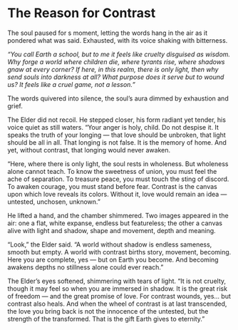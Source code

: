 # The Reason for Contrast

The soul paused for s moment, letting the words hang in the air as it pondered what was said. Exhausted, with its voice shaking with bitterness.

*“You call Earth a school, but to me it feels like cruelty disguised as wisdom. Why forge a world where children die, where tyrants rise, where shadows gnaw at every corner? If here, in this realm, there is only light, then why send souls into darkness at all? What purpose does it serve but to wound us? It feels like a cruel game, not a lesson.”*

The words quivered into silence, the soul’s aura dimmed by exhaustion and grief.

The Elder did not recoil. He stepped closer, his form radiant yet tender, his voice quiet as still waters. “Your anger is holy, child. Do not despise it. It speaks the truth of your longing — that love should be unbroken, that light should be all in all. That longing is not false. It is the memory of home. And yet, without contrast, that longing would never awaken.

“Here, where there is only light, the soul rests in wholeness. But wholeness alone cannot teach. To know the sweetness of union, you must feel the ache of separation. To treasure peace, you must touch the sting of discord. To awaken courage, you must stand before fear. Contrast is the canvas upon which love reveals its colors. Without it, love would remain an idea — untested, unchosen, unknown.”

He lifted a hand, and the chamber shimmered. Two images appeared in the air: one a flat, white expanse, endless but featureless; the other a canvas alive with light and shadow, shape and movement, depth and meaning.

“Look,” the Elder said. “A world without shadow is endless sameness, smooth but empty. A world with contrast births story, movement, becoming. Here you are complete, yes — but on Earth you become. And becoming awakens depths no stillness alone could ever reach.”

The Elder’s eyes softened, shimmering with tears of light. “It is not cruelty, though it may feel so when you are immersed in shadow. It is the great risk of freedom — and the great promise of love. For contrast wounds, yes… but contrast also heals. And when the wheel of contrast is at last transcended, the love you bring back is not the innocence of the untested, but the strength of the transformed. That is the gift Earth gives to eternity.”
